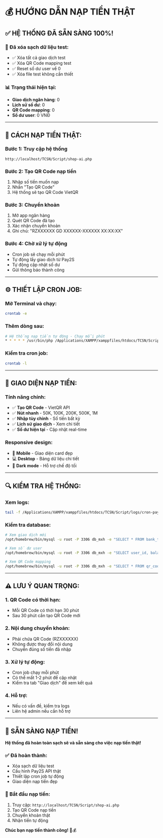# 💰 **HƯỚNG DẪN NẠP TIỀN THẬT**

## ✅ **HỆ THỐNG ĐÃ SẴN SÀNG 100%!**

### **🧹 Đã xóa sạch dữ liệu test:**
- ✅ Xóa tất cả giao dịch test
- ✅ Xóa QR Code mapping test  
- ✅ Reset số dư user về 0
- ✅ Xóa file test không cần thiết

### **📊 Trạng thái hiện tại:**
- **Giao dịch ngân hàng**: 0
- **Lịch sử số dư**: 0
- **QR Code mapping**: 0
- **Số dư user**: 0 VNĐ

---

## 🚀 **CÁCH NẠP TIỀN THẬT:**

### **Bước 1: Truy cập hệ thống**
```
http://localhost/TCSN/Script/shop-ai.php
```

### **Bước 2: Tạo QR Code nạp tiền**
1. Nhập số tiền muốn nạp
2. Nhấn "Tạo QR Code"
3. Hệ thống sẽ tạo QR Code VietQR

### **Bước 3: Chuyển khoản**
1. Mở app ngân hàng
2. Quét QR Code đã tạo
3. Xác nhận chuyển khoản
4. Ghi chú: "RZXXXXXX GD XXXXXX-XXXXXX XX:XX:XX"

### **Bước 4: Chờ xử lý tự động**
- Cron job sẽ chạy mỗi phút
- Tự động lấy giao dịch từ Pay2S
- Tự động cập nhật số dư
- Gửi thông báo thành công

---

## ⚙️ **THIẾT LẬP CRON JOB:**

### **Mở Terminal và chạy:**
```bash
crontab -e
```

### **Thêm dòng sau:**
```bash
# Hệ thống nạp tiền tự động - Chạy mỗi phút
* * * * * /usr/bin/php /Applications/XAMPP/xamppfiles/htdocs/TCSN/Script/cron-pay2s-real-only.php >> /Applications/XAMPP/xamppfiles/htdocs/TCSN/Script/logs/cron-real.log 2>&1
```

### **Kiểm tra cron job:**
```bash
crontab -l
```

---

## 📱 **GIAO DIỆN NẠP TIỀN:**

### **Tính năng chính:**
- ✅ **Tạo QR Code** - VietQR API
- ✅ **Nút nhanh** - 50K, 100K, 200K, 500K, 1M
- ✅ **Nhập tùy chỉnh** - Số tiền bất kỳ
- ✅ **Lịch sử giao dịch** - Xem chi tiết
- ✅ **Số dư hiện tại** - Cập nhật real-time

### **Responsive design:**
- 📱 **Mobile** - Giao diện card đẹp
- 💻 **Desktop** - Bảng dữ liệu chi tiết
- 🎨 **Dark mode** - Hỗ trợ chế độ tối

---

## 🔍 **KIỂM TRA HỆ THỐNG:**

### **Xem logs:**
```bash
tail -f /Applications/XAMPP/xamppfiles/htdocs/TCSN/Script/logs/cron-pay2s-real-only.log
```

### **Kiểm tra database:**
```bash
# Xem giao dịch mới
/opt/homebrew/bin/mysql -u root -P 3306 db_mxh -e "SELECT * FROM bank_transactions ORDER BY created_at DESC LIMIT 5;"

# Xem số dư user
/opt/homebrew/bin/mysql -u root -P 3306 db_mxh -e "SELECT user_id, balance FROM users WHERE user_id = 1;"

# Xem QR Code mapping
/opt/homebrew/bin/mysql -u root -P 3306 db_mxh -e "SELECT * FROM qr_code_mapping ORDER BY created_at DESC LIMIT 5;"
```

---

## ⚠️ **LƯU Ý QUAN TRỌNG:**

### **1. QR Code có thời hạn:**
- Mỗi QR Code có thời hạn 30 phút
- Sau 30 phút cần tạo QR Code mới

### **2. Nội dung chuyển khoản:**
- Phải chứa QR Code (RZXXXXXX)
- Không được thay đổi nội dung
- Chuyển đúng số tiền đã nhập

### **3. Xử lý tự động:**
- Cron job chạy mỗi phút
- Có thể mất 1-2 phút để cập nhật
- Kiểm tra tab "Giao dịch" để xem kết quả

### **4. Hỗ trợ:**
- Nếu có vấn đề, kiểm tra logs
- Liên hệ admin nếu cần hỗ trợ

---

## 🎯 **SẴN SÀNG NẠP TIỀN!**

**Hệ thống đã hoàn toàn sạch sẽ và sẵn sàng cho việc nạp tiền thật!**

### **✅ Đã hoàn thành:**
- Xóa sạch dữ liệu test
- Cấu hình Pay2S API thật
- Thiết lập cron job tự động
- Giao diện nạp tiền đẹp

### **🚀 Bắt đầu nạp tiền:**
1. Truy cập: `http://localhost/TCSN/Script/shop-ai.php`
2. Tạo QR Code nạp tiền
3. Chuyển khoản thật
4. Nhận tiền tự động

**Chúc bạn nạp tiền thành công!** 🎉💰

